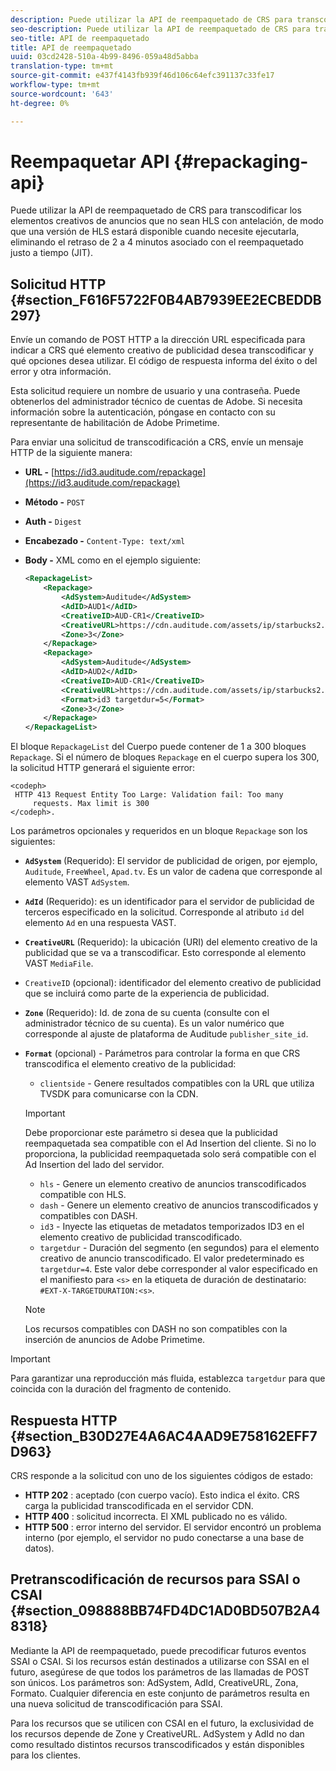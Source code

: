 ```yaml
---
description: Puede utilizar la API de reempaquetado de CRS para transcodificar los elementos creativos de anuncios que no sean HLS con antelación, de modo que una versión de HLS estará disponible cuando necesite ejecutarla, eliminando el retraso de 2 a 4 minutos asociado con el reempaquetado justo a tiempo (JIT).
seo-description: Puede utilizar la API de reempaquetado de CRS para transcodificar los elementos creativos de anuncios que no sean HLS con antelación, de modo que una versión de HLS estará disponible cuando necesite ejecutarla, eliminando el retraso de 2 a 4 minutos asociado con el reempaquetado justo a tiempo (JIT).
seo-title: API de reempaquetado
title: API de reempaquetado
uuid: 03cd2428-510a-4b99-8496-059a48d5abba
translation-type: tm+mt
source-git-commit: e437f4143fb939f46d106c64efc391137c33fe17
workflow-type: tm+mt
source-wordcount: '643'
ht-degree: 0%

---
```



# Reempaquetar API {#repackaging-api}

Puede utilizar la API de reempaquetado de CRS para transcodificar los elementos creativos de anuncios que no sean HLS con antelación, de modo que una versión de HLS estará disponible cuando necesite ejecutarla, eliminando el retraso de 2 a 4 minutos asociado con el reempaquetado justo a tiempo (JIT).

## Solicitud HTTP {#section_F616F5722F0B4AB7939EE2ECBEDDB297}

Envíe un comando de POST HTTP a la dirección URL especificada para indicar a CRS qué elemento creativo de publicidad desea transcodificar y qué opciones desea utilizar. El código de respuesta informa del éxito o del error y otra información.

Esta solicitud requiere un nombre de usuario y una contraseña. Puede obtenerlos del administrador técnico de cuentas de Adobe. Si necesita información sobre la autenticación, póngase en contacto con su representante de habilitación de Adobe Primetime.

Para enviar una solicitud de transcodificación a CRS, envíe un mensaje HTTP de la siguiente manera:

* **URL -** [https://id3.auditude.com/repackage](https://id3.auditude.com/repackage)

* **Método -** `POST`

* **Auth -** `Digest`

* **Encabezado -** `Content-Type: text/xml`

* **Body -** XML como en el ejemplo siguiente:

   ```xml
   <RepackageList>
       <Repackage>
           <AdSystem>Auditude</AdSystem>
           <AdID>AUD1</AdID>
           <CreativeID>AUD-CR1</CreativeID>
           <CreativeURL>https://cdn.auditude.com/assets/ip/starbucks2.mp4</CreativeURL>
           <Zone>3</Zone>
       </Repackage>
       <Repackage>
           <AdSystem>Auditude</AdSystem>
           <AdID>AUD2</AdID>
           <CreativeID>AUD-CR1</CreativeID>
           <CreativeURL>https://cdn.auditude.com/assets/ip/starbucks2.mp4</CreativeURL>
           <Format>id3 targetdur=5</Format>
           <Zone>3</Zone>
       </Repackage>
   </RepackageList>
   ```

El bloque `RepackageList` del Cuerpo puede contener de 1 a 300 bloques `Repackage`. Si el número de bloques `Repackage` en el cuerpo supera los 300, la solicitud HTTP generará el siguiente error:

```
<codeph>
 HTTP 413 Request Entity Too Large: Validation fail: Too many
     requests. Max limit is 300
</codeph>.
```


Los parámetros opcionales y requeridos en un bloque `Repackage` son los siguientes:

* **`AdSystem`** (Requerido): El servidor de publicidad de origen, por ejemplo,  `Auditude`,  `FreeWheel`,  `Apad.tv`. Es un valor de cadena que corresponde al elemento VAST `AdSystem`.

* **`AdId`** (Requerido): es un identificador para el servidor de publicidad de terceros especificado en la solicitud. Corresponde al atributo `id` del elemento `Ad` en una respuesta VAST.

* **`CreativeURL`** (Requerido): la ubicación (URI) del elemento creativo de la publicidad que se va a transcodificar. Esto corresponde al elemento VAST `MediaFile`.

* `CreativeID` (opcional): identificador del elemento creativo de publicidad que se incluirá como parte de la experiencia de publicidad.
* **`Zone`** (Requerido): Id. de zona de su cuenta (consulte con el administrador técnico de su cuenta). Es un valor numérico que corresponde al ajuste de plataforma de Auditude `publisher_site_id`.

* **`Format`** (opcional) - Parámetros para controlar la forma en que CRS transcodifica el elemento creativo de la publicidad:

   * `clientside` - Genere resultados compatibles con la URL que utiliza TVSDK para comunicarse con la CDN.
   >[!IMPORTANT]
   >
   >Debe proporcionar este parámetro si desea que la publicidad reempaquetada sea compatible con el Ad Insertion del cliente. Si no lo proporciona, la publicidad reempaquetada solo será compatible con el Ad Insertion del lado del servidor.

   * `hls` - Genere un elemento creativo de anuncios transcodificados compatible con HLS.
   * `dash` - Genere un elemento creativo de anuncios transcodificados y compatibles con DASH.
   * `id3` - Inyecte las etiquetas de metadatos temporizados ID3 en el elemento creativo de publicidad transcodificado.
   * `targetdur` - Duración del segmento (en segundos) para el elemento creativo de anuncio transcodificado. El valor predeterminado es `targetdur=4`. Este valor debe corresponder al valor especificado en el manifiesto para `<s>` en la etiqueta de duración de destinatario: `#EXT-X-TARGETDURATION:<s>`.

   >[!NOTE]
   >
   >Los recursos compatibles con DASH no son compatibles con la inserción de anuncios de Adobe Primetime.

>[!IMPORTANT]
>
>Para garantizar una reproducción más fluida, establezca `targetdur` para que coincida con la duración del fragmento de contenido.

## Respuesta HTTP {#section_B30D27E4A6AC4AAD9E758162EFF7D963}

CRS responde a la solicitud con uno de los siguientes códigos de estado:

* **HTTP 202** : aceptado (con cuerpo vacío). Esto indica el éxito. CRS carga la publicidad transcodificada en el servidor CDN.
* **HTTP 400** : solicitud incorrecta. El XML publicado no es válido.
* **HTTP 500** : error interno del servidor. El servidor encontró un problema interno (por ejemplo, el servidor no pudo conectarse a una base de datos).

## Pretranscodificación de recursos para SSAI o CSAI {#section_098888BB74FD4DC1AD0BD507B2A48318}

Mediante la API de reempaquetado, puede precodificar futuros eventos SSAI o CSAI. Si los recursos están destinados a utilizarse con SSAI en el futuro, asegúrese de que todos los parámetros de las llamadas de POST son únicos. Los parámetros son: AdSystem, AdId, CreativeURL, Zona, Formato. Cualquier diferencia en este conjunto de parámetros resulta en una nueva solicitud de transcodificación para SSAI.

Para los recursos que se utilicen con CSAI en el futuro, la exclusividad de los recursos depende de Zone y CreativeURL. AdSystem y AdId no dan como resultado distintos recursos transcodificados y están disponibles para los clientes.
